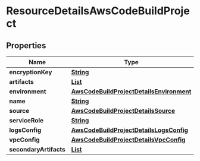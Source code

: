

# ResourceDetailsAwsCodeBuildProject


## Properties

| Name | Type | Description | Notes |
|------------ | ------------- | ------------- | -------------|
|**encryptionKey** | [**String**](String.md) |  |  [optional] |
|**artifacts** | [**List**](List.md) |  |  [optional] |
|**environment** | [**AwsCodeBuildProjectDetailsEnvironment**](AwsCodeBuildProjectDetailsEnvironment.md) |  |  [optional] |
|**name** | [**String**](String.md) |  |  [optional] |
|**source** | [**AwsCodeBuildProjectDetailsSource**](AwsCodeBuildProjectDetailsSource.md) |  |  [optional] |
|**serviceRole** | [**String**](String.md) |  |  [optional] |
|**logsConfig** | [**AwsCodeBuildProjectDetailsLogsConfig**](AwsCodeBuildProjectDetailsLogsConfig.md) |  |  [optional] |
|**vpcConfig** | [**AwsCodeBuildProjectDetailsVpcConfig**](AwsCodeBuildProjectDetailsVpcConfig.md) |  |  [optional] |
|**secondaryArtifacts** | [**List**](List.md) |  |  [optional] |



